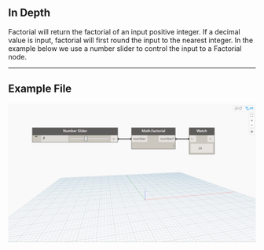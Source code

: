 ## In Depth
Factorial will return the factorial of an input positive integer. If a decimal value is input, factorial will first round the input to the nearest integer. In the example below we use a number slider to control the input to a Factorial node.
___
## Example File

![Factorial](./DSCore.Math.Factorial_img.jpg)

